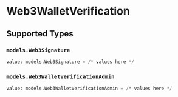 # Web3WalletVerification


## Supported Types

### `models.Web3Signature`

```python
value: models.Web3Signature = /* values here */
```

### `models.Web3WalletVerificationAdmin`

```python
value: models.Web3WalletVerificationAdmin = /* values here */
```

